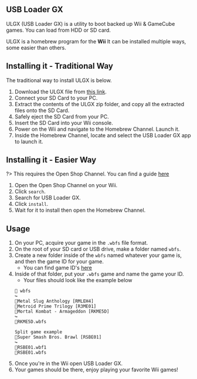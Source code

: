 ## USB Loader GX

ULGX (USB Loader GX) is a utility to boot backed up Wii & GameCube games. You can load from HDD or SD card.

ULGX is a homebrew program for the **Wii** It can be installed multiple ways, some easier than others.

## Installing it - Traditional Way

The traditional way to install ULGX is below.

1. Download the ULGX file from [this link](https://hbb1.oscwii.org/hbb/usbloader_gx/usbloader_gx.zip).
2. Connect your SD Card to your PC.
3. Extract the contents of the ULGX zip folder, and copy all the extracted files onto the SD Card.
4. Safely eject the SD Card from your PC.
5. Insert the SD Card into your Wii console.
6. Power on the Wii and navigate to the Homebrew Channel. Launch it.
7. Inside the Homebrew Channel, locate and select the USB Loader GX app to launch it.

## Installing it - Easier Way

?> This requires the Open Shop Channel. You can find a guide [here](osc)

1. Open the Open Shop Channel on your Wii.
2. Click `search`.
3. Search for USB Loader GX.
4. Click `install`.
5. Wait for it to install then open the Homebrew Channel.

## Usage

1. On your PC, acquire your game in the `.wbfs` file format.
2. On the root of your SD card or USB drive, make a folder named `wbfs`.
3. Create a new folder inside of the `wbfs` named whatever your game is, and then the game ID for your game. 
    - You can find game ID's [here](https://www.gametdb.com/)
4. Inside of that folder, put your `.wbfs` game and name the game your ID.
    - Your files should look like the example below
    ```
    📁 wbfs
    ↪️ 
    📁Metal Slug Anthology [RMLEH4]
    📁Metroid Prime Trilogy [R3ME01]
    📁Mortal Kombat - Armageddon [RKME5D]
    ↪️ 
    📄RKME5D.wbfs

    Split game example
    📁Super Smash Bros. Brawl [RSBE01]
    ↪️ 
    📄RSBE01.wbf1
    📄RSBE01.wbfs
    ```
5. Once you're in the Wii open USB Loader GX.
6. Your games should be there, enjoy playing your favorite Wii games!